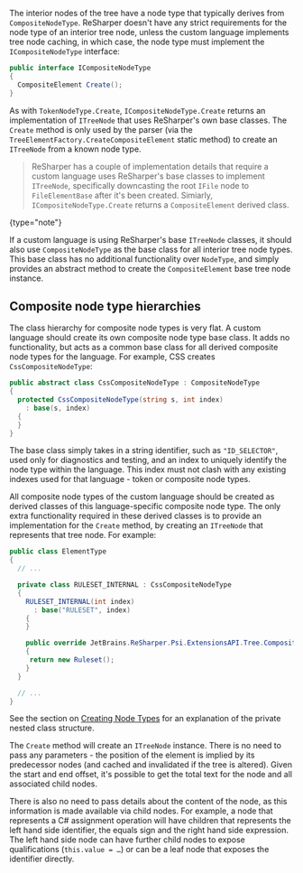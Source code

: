 [//]: # (title: Composite Node Types)

The interior nodes of the tree have a node type that typically derives from `CompositeNodeType`. ReSharper doesn't have any strict requirements for the node type of an interior tree node, unless the custom language implements tree node caching, in which case, the node type must implement the `ICompositeNodeType` interface:

```csharp
public interface ICompositeNodeType
{
  CompositeElement Create();
}
```

As with `TokenNodeType.Create`, `ICompositeNodeType.Create` returns an implementation of `ITreeNode` that uses ReSharper's own base classes. The `Create` method is only used by the parser (via the `TreeElementFactory.CreateCompositeElement` static method) to create an `ITreeNode` from a known node type.

 >  ReSharper has a couple of implementation details that require a custom language uses ReSharper's base classes to implement `ITreeNode`, specifically downcasting the root `IFile` node to `FileElementBase` after it's been created. Simiarly, `ICompositeNodeType.Create` returns a `CompositeElement` derived class.
 >
 {type="note"}

If a custom language is using ReSharper's base `ITreeNode` classes, it should also use `CompositeNodeType` as the base class for all interior tree node types. This base class has no additional functionality over `NodeType`, and simply provides an abstract method to create the `CompositeElement` base tree node instance.

## Composite node type hierarchies

The class hierarchy for composite node types is very flat. A custom language should create its own composite node type base class. It adds no functionality, but acts as a common base class for all derived composite node types for the language. For example, CSS creates `CssCompositeNodeType`:

```csharp
public abstract class CssCompositeNodeType : CompositeNodeType
{
  protected CssCompositeNodeType(string s, int index)
    : base(s, index)
  {
  }
}
```

The base class simply takes in a string identifier, such as `"ID_SELECTOR"`, used only for diagnostics and testing, and an index to uniquely identify the node type within the language. This index must not clash with any existing indexes used for that language - token or composite node types.

All composite node types of the custom language should be created as derived classes of this language-specific composite node type. The only extra functionality required in these derived classes is to provide an implementation for the `Create` method, by creating an `ITreeNode` that represents that tree node. For example:

```csharp
public class ElementType
{
  // ...

  private class RULESET_INTERNAL : CssCompositeNodeType
  {
    RULESET_INTERNAL(int index)
      : base("RULESET", index)
    {
    }

    public override JetBrains.ReSharper.Psi.ExtensionsAPI.Tree.CompositeElement Create()
    {
     return new Ruleset();
    }
  }

  // ...
}
```

See the section on [Creating Node Types](CreatingNodeTypes.md) for an explanation of the private nested class structure.

The `Create` method will create an `ITreeNode` instance. There is no need to pass any parameters - the position of the element is implied by its predecessor nodes (and cached and invalidated if the tree is altered). Given the start and end offset, it's possible to get the total text for the node and all associated child nodes.

There is also no need to pass details about the content of the node, as this information is made available via child nodes. For example, a node that represents a C# assignment operation will have children that represents the left hand side identifier, the equals sign and the right hand side expression. The left hand side node can have further child nodes to expose qualifications (`this.value = …`) or can be a leaf node that exposes the identifier directly.